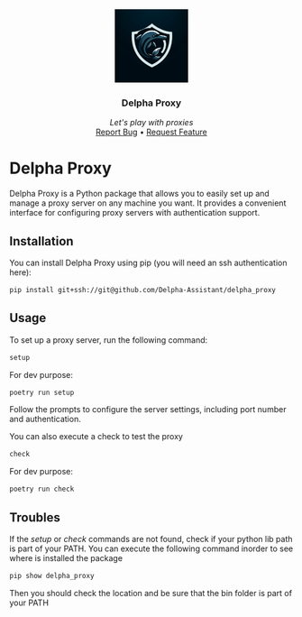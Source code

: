 <div align="center">
  <a href="https://github.com/Delpha-Assistant/delpha_proxy">
    <img src="assets/logo.webp" alt="Logo" width="130">
  </a>

  <h3 align="center">Delpha Proxy</h3>

  <p align="center">
    <i>Let's play with proxies</i>
    <br />
    <a href="https://github.com/Delpha-Assistant/delpha_proxy/issues">Report Bug</a>
    •
    <a href="https://github.com/Delpha-Assistant/delpha_proxy/issues">Request Feature</a>
  </p>
</div>

# Delpha Proxy

Delpha Proxy is a Python package that allows you to easily set up and manage a proxy server on any machine you want. It provides a convenient interface for configuring proxy servers with authentication support.

## Installation

You can install Delpha Proxy using pip (you will need an ssh authentication here):

```bash
pip install git+ssh://git@github.com/Delpha-Assistant/delpha_proxy
```

## Usage

To set up a proxy server, run the following command:

```bash
setup
```

For dev purpose:
```bash
poetry run setup
```

Follow the prompts to configure the server settings, including port number and authentication.


You can also execute a check to test the proxy

```bash
check
```

For dev purpose:
```bash
poetry run check
```


## Troubles

If the *setup* or *check* commands are not found, check if your python lib path is part of your PATH. 
You can execute the following command inorder to see where is installed the package

```bash
pip show delpha_proxy
```

Then you should check the location and be sure that the bin folder is part of your PATH
